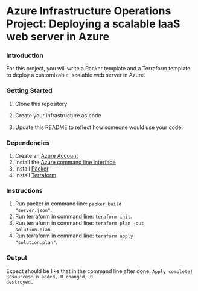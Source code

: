# Azure Infrastructure Operations Project: Deploying a scalable IaaS web server in Azure

### Introduction
For this project, you will write a Packer template and a Terraform template to deploy a customizable, scalable web server in Azure.

### Getting Started
1. Clone this repository

2. Create your infrastructure as code

3. Update this README to reflect how someone would use your code.

### Dependencies
1. Create an [Azure Account](https://portal.azure.com) 
2. Install the [Azure command line interface](https://docs.microsoft.com/en-us/cli/azure/install-azure-cli?view=azure-cli-latest)
3. Install [Packer](https://www.packer.io/downloads)
4. Install [Terraform](https://www.terraform.io/downloads.html)

### Instructions
1. Run packer in command line: <code>packer build "server.json"</code>.
2. Run terraform in command line: <code>teraform init</code>.
3. Run terraform in command line: <code>teraform plan -out solution.plan</code>.
4. Run terraform in command line: <code>teraform apply "solution.plan"</code>.

### Output
Expect should be like that in the command line after done:
<code>Apply complete! Resources: n added, 0 changed, 0 destroyed.</code>

